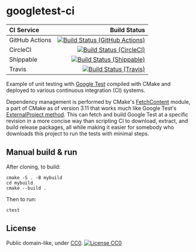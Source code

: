 # googletest-ci

| **CI Service** | Build Status |
|:---------------|-------------:|
| GitHub Actions | [![Build Status (GitHub Actions)](https://github.com/GHF/googletest-ci/workflows/CMake%20Tests/badge.svg)](https://github.com/GHF/googletest-ci/actions?query=workflow%3A"CMake%20Tests") |
| CircleCI | [![Build Status (CircleCI)](https://circleci.com/gh/GHF/googletest-ci.svg?style=svg)](https://circleci.com/gh/GHF/googletest-ci) |
| Shippable | [![Build Status (Shippable)](https://api.shippable.com/projects/58cd9b7935d7240600ba0471/badge?branch=dev)](https://app.shippable.com/github/GHF/googletest-ci) |
| Travis | [![Build Status (Travis)](https://travis-ci.org/GHF/googletest-ci.svg?branch=dev)](https://travis-ci.org/GHF/googletest-ci) |

Example of unit testing with [Google Test](https://code.google.com/p/googletest)
compiled with CMake and deployed to various continuous integration (CI) systems.

Dependency management is performed by CMake's
[FetchContent](https://cmake.org/cmake/help/latest/module/FetchContent.html)
module, a part of CMake as of version 3.11 that works much like Google Test's
[ExternalProject method](https://github.com/google/googletest/blob/v1.8.x/googletest/README.md#incorporating-into-an-existing-cmake-project).
This can fetch and build Google Test at a specific revision in a more concise
way than scripting CI to download, extract, and build release packages, all
while making it easier for somebody who downloads this project to run the tests
with minimal steps.

## Manual build & run

After cloning, to build:

```
cmake -S . -B mybuild
cd mybuild
cmake --build .
```

Then to run:

```
ctest
```

## License

Public domain-like, under [CC0](https://creativecommons.org/publicdomain/zero/1.0/). [![License CC0](https://img.shields.io/badge/license-CC0-blue.svg)](https://creativecommons.org/publicdomain/zero/1.0/)
